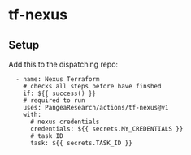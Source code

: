 # tf-nexus

## Setup

Add this to the dispatching repo: 

      - name: Nexus Terraform
        # checks all steps before have finshed
        if: ${{ success() }}
        # required to run
        uses: PangeaResearch/actions/tf-nexus@v1
        with:
          # nexus credentials
          credentials: ${{ secrets.MY_CREDENTIALS }}
          # task ID
          task: ${{ secrets.TASK_ID }}